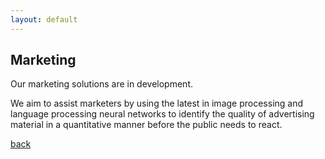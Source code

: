 ```yaml
---
layout: default
---
```


## Marketing

Our marketing solutions are in development.

We aim to assist marketers by using the latest in image processing and language processing neural networks to identify the quality of advertising material in a quantitative manner before the public needs to react.

[back](./)
